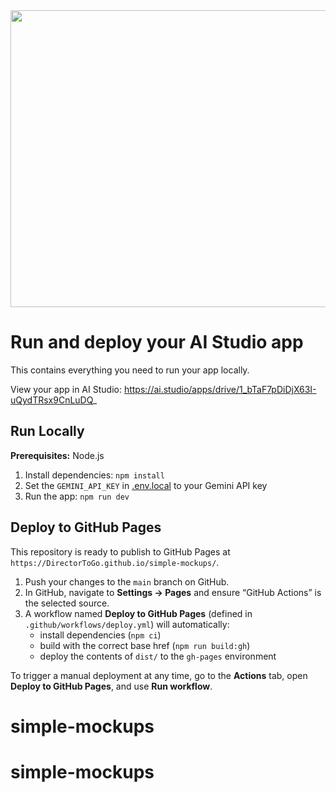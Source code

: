 <div align="center">
<img width="1200" height="475" alt="GHBanner" src="https://github.com/user-attachments/assets/0aa67016-6eaf-458a-adb2-6e31a0763ed6" />
</div>

# Run and deploy your AI Studio app

This contains everything you need to run your app locally.

View your app in AI Studio: https://ai.studio/apps/drive/1_bTaF7pDiDjX63I-uQydTRsx9CnLuDQ_

## Run Locally

**Prerequisites:**  Node.js


1. Install dependencies:
   `npm install`
2. Set the `GEMINI_API_KEY` in [.env.local](.env.local) to your Gemini API key
3. Run the app:
   `npm run dev`

## Deploy to GitHub Pages

This repository is ready to publish to GitHub Pages at `https://DirectorToGo.github.io/simple-mockups/`.

1. Push your changes to the `main` branch on GitHub.
2. In GitHub, navigate to **Settings → Pages** and ensure “GitHub Actions” is the selected source.
3. A workflow named **Deploy to GitHub Pages** (defined in `.github/workflows/deploy.yml`) will automatically:
   - install dependencies (`npm ci`)
   - build with the correct base href (`npm run build:gh`)
   - deploy the contents of `dist/` to the `gh-pages` environment

To trigger a manual deployment at any time, go to the **Actions** tab, open **Deploy to GitHub Pages**, and use **Run workflow**.
# simple-mockups
# simple-mockups

